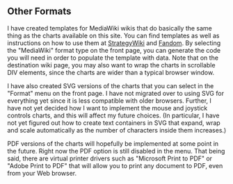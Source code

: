 ## Other Formats

I have created templates for MediaWiki wikis that do basically the same thing 
as the charts available on this site. You can find templates as well as 
instructions on how to use them at 
[StrategyWiki](http://strategywiki.org/wiki/Template:Kbdchart) and 
[Fandom](http://templates.wikia.com/wiki/Template:Kbdchart). By selecting the 
&quot;MediaWiki&quot; format type on the front page, you can generate the code 
you will need in order to populate the template with data. Note that on the 
destination wiki page, you may also want to wrap the charts in scrollable DIV 
elements, since the charts are wider than a typical browser window.

I have also created SVG versions of the charts that you can select in the 
&quot;Format&quot; menu on the front page. I have not migrated over to using 
SVG for everything yet since it is less compatible with older browsers. 
Further, I have not yet decided how I want to implement the mouse and joystick 
controls charts, and this will affect my future choices. (In particular, I have 
not yet figured out how to create text containers in SVG that expand, wrap and 
scale automatically as the number of characters inside them increases.)

PDF versions of the charts will hopefully be implemented at some point in the 
future. Right now the PDF option is still disabled in the menu. That being 
said, there are virtual printer drivers such as &quot;Microsoft Print to 
PDF&quot; or &quot;Adobe Print to PDF&quot; that will allow you to print any 
document to PDF, even from your Web browser.
